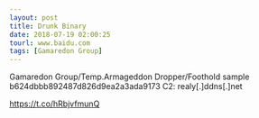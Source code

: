 ```yaml
---
layout: post
title: Drunk Binary
date: 2018-07-19 02:00:25
tourl: www.baidu.com
tags: [Gamaredon Group]
---
```

Gamaredon Group/Temp.Armageddon Dropper/Foothold sample
b624dbbb892487d826d9ea2a3ada9173
C2: realy[.]ddns[.]net

https://t.co/hRbjvfmunQ
